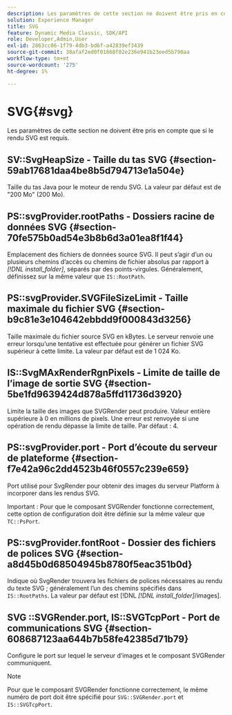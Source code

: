 ```yaml
---
description: Les paramètres de cette section ne doivent être pris en compte que si le rendu SVG est requis.
solution: Experience Manager
title: SVG
feature: Dynamic Media Classic, SDK/API
role: Developer,Admin,User
exl-id: 2863cc86-1f79-4db3-bd6f-a42839ef3439
source-git-commit: 38afaf2ed0f01868f02e236e941b23eed5b790aa
workflow-type: tm+mt
source-wordcount: '275'
ht-degree: 1%

---
```


# SVG{#svg}

Les paramètres de cette section ne doivent être pris en compte que si le rendu SVG est requis.

## SV::SvgHeapSize - Taille du tas SVG {#section-59ab17681daa4be8b5d794713e1a504e}

Taille du tas Java pour le moteur de rendu SVG. La valeur par défaut est de &quot;200 Mo&quot; (200 Mo).

## PS::svgProvider.rootPaths - Dossiers racine de données SVG {#section-70fe575b0ad54e3b8b6d3a01ea8f1f44}

Emplacement des fichiers de données source SVG. Il peut s’agir d’un ou plusieurs chemins d’accès ou chemins de fichier absolus par rapport à *[!DNL install_folder]*, séparés par des points-virgules. Généralement, définissez sur la même valeur que `IS::RootPath`.

## PS::svgProvider.SVGFileSizeLimit - Taille maximale du fichier SVG {#section-b9c81e3e104642ebbdd9f000843d3256}

Taille maximale du fichier source SVG en kBytes. Le serveur renvoie une erreur lorsqu’une tentative est effectuée pour générer un fichier SVG supérieur à cette limite. La valeur par défaut est de 1 024 Ko.

## IS::SvgMAxRenderRgnPixels - Limite de taille de l’image de sortie SVG {#section-5be1fd9639424d878a5ffd11736d3920}

Limite la taille des images que SVGRender peut produire. Valeur entière supérieure à 0 en millions de pixels. Une erreur est renvoyée si une opération de rendu dépasse la limite de taille. Par défaut : 4.

## PS::svgProvider.port - Port d’écoute du serveur de plateforme {#section-f7e42a96c2dd4523b46f0557c239e659}

Port utilisé pour SvgRender pour obtenir des images du serveur Platform à incorporer dans les rendus SVG.

Important : Pour que le composant SVGRender fonctionne correctement, cette option de configuration doit être définie sur la même valeur que `TC::PsPort`.

## PS::svgProvider.fontRoot - Dossier des fichiers de polices SVG {#section-a8d45b0d68504945b8780f5eac351b0d}

Indique où SvgRender trouvera les fichiers de polices nécessaires au rendu du texte SVG ; généralement l’un des chemins spécifiés dans `IS::RootPaths`. La valeur par défaut est [!DNL *[!DNL install_folder]*/images].

## SVG ::SVGRender.port, IS::SVGTcpPort - Port de communications SVG {#section-608687123aa644b7b58fe42385d71b79}

Configure le port sur lequel le serveur d’images et le composant SVGRender communiquent.

>[!NOTE]
>
>Pour que le composant SVGRender fonctionne correctement, le même numéro de port doit être spécifié pour `SVG::SVGRender.port` et `IS::SVGTcpPort`.
